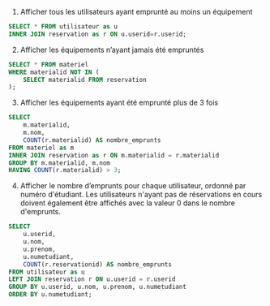 1. Afficher tous les utilisateurs ayant emprunté au moins un équipement

```sql
SELECT * FROM utilisateur as u
INNER JOIN reservation as r ON u.userid=r.userid;
```

2. Afficher les équipements n’ayant jamais été empruntés
```sql
SELECT * FROM materiel 
WHERE materialid NOT IN (
    SELECT materialid FROM reservation
);
```

3. Afficher les équipements ayant été emprunté plus de 3 fois
```sql
SELECT 
    m.materialid, 
    m.nom, 
    COUNT(r.materialid) AS nombre_emprunts
FROM materiel as m
INNER JOIN reservation as r ON m.materialid = r.materialid
GROUP BY m.materialid, m.nom
HAVING COUNT(r.materialid) > 3;
```

4. Afficher le nombre d’emprunts pour chaque utilisateur, ordonné par numéro d'étudiant. Les utilisateurs n'ayant pas de réservations en cours doivent également être affichés avec la valeur 0 dans le nombre d'emprunts.
```sql
SELECT 
    u.userid,
    u.nom,
    u.prenom,
    u.numetudiant,
    COUNT(r.reservationid) AS nombre_emprunts
FROM utilisateur as u
LEFT JOIN reservation r ON u.userid = r.userid
GROUP BY u.userid, u.nom, u.prenom, u.numetudiant
ORDER BY u.numetudiant;
```